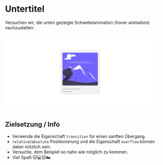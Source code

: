 # Untertitel

Versuchen wir, die unten gezeigte Schwebeanimation (hover animation) nachzustellen:

![Beispiel](images/mockup.gif)

## Zielsetzung / Info

- Verwende die Eigenschaft `transition` für einen sanften Übergang.
- `relative`/`absolute` Positionierung und die Eigenschaft `overflow` können dabei nützlich sein.
- Versuche, dem Beispiel so nahe wie möglich zu kommen.
- Viel Spaß 🐱💻🐱🏍
